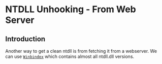 # NTDLL Unhooking - From Web Server

## Introduction

Another way to get a clean ntdll is from fetching it from a webserver. We can use [`Winbindex`](https://winbindex.m417z.com/) which contains almost all ntdll.dll versions.

